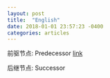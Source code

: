 ```yaml
---
layout: post
title:  "English"
date: 2018-01-01 23:57:23 -0400
categories: articles
---
```


前驱节点: Predecessor [link](https://algorithms.tutorialhorizon.com/inorder-predecessor-and-successor-in-binary-search-tree/)

后继节点: Successor